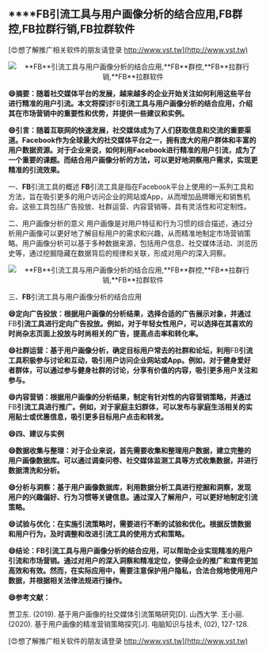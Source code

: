 ## ****FB**引流工具与用户画像分析的结合应用,**FB**群控,**FB**拉群行销,**FB**拉群软件**

[😍想了解推广相关软件的朋友请登录 http://www.vst.tw](http://www.vst.tw)

 <center><img src="https://vst.tw/MP4/tuiguang/png/5.png" alt="**FB**引流工具与用户画像分析的结合应用,**FB**群控,**FB**拉群行销,**FB**拉群软件"></center>

**😄摘要：随着社交媒体平台的发展，越来越多的企业开始关注如何利用这些平台进行精准的用户引流。本文将探讨**FB**引流工具与用户画像分析的结合应用，介绍其在市场营销中的重要性和优势，并提供一些建议和实例。**

**😄引言：随着互联网的快速发展，社交媒体成为了人们获取信息和交流的重要渠道。Facebook作为全球最大的社交媒体平台之一，拥有庞大的用户群体和丰富的用户数据资源。对于企业来说，如何利用Facebook进行精准的用户引流，成为了一个重要的课题。而结合用户画像分析的方法，可以更好地洞察用户需求，实现更精准的引流效果。**

一、**FB**引流工具的概述
**FB**引流工具是指在Facebook平台上使用的一系列工具和方法，旨在吸引更多的用户访问企业的网站或App，从而增加品牌曝光和销售机会。这些工具包括广告投放、社群运营、内容营销等，具有灵活性和可定制性。

二、用户画像分析的意义
用户画像是对用户特征和行为习惯的综合描述，通过分析用户画像可以更好地了解目标用户的需求和兴趣，从而精准地制定市场营销策略。用户画像分析可以基于多种数据来源，包括用户信息、社交媒体活动、浏览历史等，通过挖掘隐藏在数据背后的规律和关联，形成对用户的深入洞察。

 <center><img src="https://vst.tw/MP4/tuiguang/png/0.png" alt="**FB**引流工具与用户画像分析的结合应用,**FB**群控,**FB**拉群行销,**FB**拉群软件"></center>

三、**FB**引流工具与用户画像分析的结合应用

**😄定向广告投放：根据用户画像的分析结果，选择合适的广告展示对象，并通过**FB**引流工具进行定向广告投放。例如，对于年轻女性用户，可以选择在其喜欢的时尚杂志页面上投放与时尚相关的广告，提高点击率和转化率。**

**😄社群运营：基于用户画像分析，确定目标用户常去的社群和论坛，利用**FB**引流工具积极参与讨论和互动，吸引用户访问企业网站或App。例如，对于健身爱好者群体，可以通过参与健身社群的讨论，分享有价值的内容，吸引更多用户关注和参与。**

**😄内容营销：根据用户画像的分析结果，制定有针对性的内容营销策略，并通过**FB**引流工具进行推广。例如，对于家庭主妇群体，可以发布与家庭生活相关的实用贴士或优惠信息，吸引更多目标用户点击和转发。**

**😄四、建议与实例**

**😄数据收集与整理：对于企业来说，首先需要收集和整理用户数据，建立完整的用户画像数据库。可以通过调查问卷、社交媒体监测工具等方式收集数据，并进行数据清洗和分析。**

**😄分析与洞察：基于用户画像数据库，利用数据分析工具进行挖掘和洞察，发现用户的兴趣偏好、行为习惯等关键信息。通过深入了解用户，可以更好地制定引流策略。**

**😄试验与优化：在实施引流策略时，需要进行不断的试验和优化。根据反馈数据和用户行为，及时调整和改进引流工具的使用方式和策略。**

**😄结论：**FB**引流工具与用户画像分析的结合应用，可以帮助企业实现精准的用户引流和市场营销。通过对用户的深入洞察和精准定位，使得企业的推广和宣传更加高效和有效。然而，在实际应用中，需要注意保护用户隐私，合法合规地使用用户数据，并根据相关法律法规进行操作。**

**😄参考文献：**

贾卫东. (2019). 基于用户画像的社交媒体引流策略研究[D]. 山西大学.
王小丽. (2020). 基于用户画像的精准营销策略探究[J]. 电脑知识与技术, (02), 127-128.

[😍想了解推广相关软件的朋友请登录 http://www.vst.tw](http://www.vst.tw)



